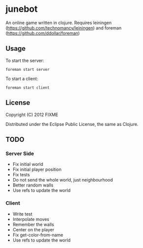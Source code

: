 # junebot

An online game written in clojure. Requires leiningen (https://github.com/technomancy/leiningen) and foreman (https://github.com/ddollar/foreman)

## Usage

To start the server:

    foreman start server

To start a client:

    foreman start client

## License

Copyright (C) 2012 FIXME

Distributed under the Eclipse Public License, the same as Clojure.

## TODO

### Server Side
- Fix initial world
- Fix initial player position
- Fix tests
- Do not send the whole world, just neighbourhood
- Better random walls
- Use refs to update the world

### Client
- Write test
- Interpolate moves
- Remember the walls
- Center on the player
- Fix get-color-from-name
- Use refs to update the world
